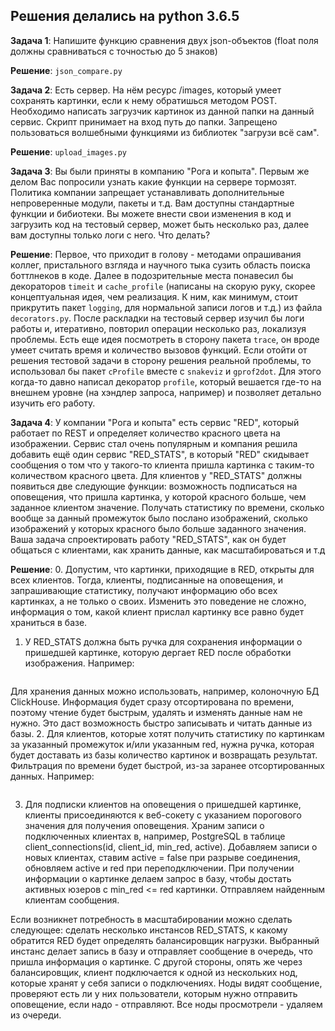 ## Решения делались на python 3.6.5
**Задача 1**: Напишите функцию сравнения двух json-объектов (float поля должны сравниваться с точностью до 5 знаков)

**Решение**: ```json_compare.py```

**Задача 2**: Есть сервер. На нём ресурс /images, который умеет сохранять картинки, если к нему обратишься методом POST. Необходимо написать загрузчик картинок из данной папки на данный сервис. Скрипт принимает на вход путь до папки. Запрещено пользоваться волшебными функциями из библиотек "загрузи всё сам".

**Решение**: ```upload_images.py```

**Задача 3**: Вы были приняты в компанию "Рога и копыта". Первым же делом Вас попросили узнать какие функции на сервере тормозят. Политика компании запрещает устанавливать дополнительные непроверенные модули, пакеты и т.д. Вам доступны стандартные функции и бибиотеки. Вы можете внести свои изменения в код и загрузить код на тестовый сервер, может быть несколько раз, далее вам доступны только логи с него. Что делать?

**Решение**: Первое, что приходит в голову - методами опрашивания коллег, пристального взгляда и научного тыка сузить область поиска боттлнеков в коде. Далее в подозрительные места понавесил бы декораторов ```timeit``` и ```cache_profile``` (написаны на скорую руку, скорее концептуальная идея, чем реализация. К ним, как минимум, стоит прикрутить пакет ```logging```, для нормальной записи логов и т.д.) из файла ```decorators.py```. После раскладки на тестовый сервер изучил бы логи работы и, итеративно, повторил операции несколько раз, локализуя проблемы. Есть еще идея посмотреть в сторону пакета ```trace```, он вроде умеет считать время и количество вызовов функций. Если отойти от решения тестовой задачи в сторону решения реальной проблемы, то использовал бы пакет ```cProfile``` вместе с ```snakeviz``` и ```gprof2dot```. Для этого когда-то давно написал декоратор ```profile```, который вешается где-то на внешнем уровне (на хэндлер запроса, например) и позволяет детально изучить его работу.

**Задача 4**: У компании "Рога и копыта" есть сервис "RED", который работает по REST и определяет количество красного цвета на изображении. Сервис стал очень популярным и компания решила добавить ещё один сервис "RED_STATS", в который "RED" скидывает сообщения о том что у такого-то клиента пришла картинка с таким-то количеством красного цвета. Для клиентов у "RED_STATS" должны появиться две следующие функции: возможность подписаться на оповещения, что пришла картинка, у которой красного больше, чем заданное клиентом значение. Получать статистику по времени, сколько вообще за данный промежуток было послано изображений, сколько изображений у которых красного было больше заданного значения. Ваша задача спроектировать работу "RED_STATS", как он будет общаться с клиентами, как хранить данные, как масштабироваться и т.д

**Решение**:
  0. Допустим, что картинки, приходящие в RED, открыты для всех клиентов. Тогда, клиенты, подписанные на оповещения, и запрашивающие статистику, получают информацию обо всех картинках, а не только о своих. Изменить это поведение не сложно, информация о том, какой клиент прислал картинку все равно будет храниться в базе.

  1. У RED_STATS должна быть ручка для сохранения информации о пришедшей картинке, которую дергает RED после обработки изображения. Например:

  ```POST /stats с json-payload {"image_id": 0, "timestamp": 0, "client_id": 0, "red": 0.85}
  ```

  Для хранения данных можно использовать, например, колоночную БД ClickHouse. Информация будет сразу отсортирована по времени, поэтому чтение будет быстрым, удалять и изменять данные нам не нужно. Это даст возможность быстро записывать и читать данные из базы.
  2. Для клиентов, которые хотят получить статистику по картинкам за указанный промежуток и/или указанным red, нужна ручка, которая будет доставать из базы количество картинок и возвращать результат. Фильтрация по времени будет быстрой, из-за заранее отсортированных данных. Например:

  ```GET /stats с параметрами to: timestamp, from: timestamp, red: float
  ```

  3. Для подписки клиентов на оповещения о пришедшей картинке, клиенты присоединяются к веб-сокету с указанием порогового значения для получения оповещения. Храним записи о подключенных клиентах в, например, PostgreSQL в таблице client_connections(id, client_id, min_red, active). Добавляем записи о новых клиентах, ставим active =  false при разрыве соединения, обновляем active и red при переподключении. При получении информации о картинке делаем запрос в базу, чтобы достать активных юзеров с min_red <= red картинки. Отправляем найденным клиентам сообщения.

  Если возникнет потребность в масштабировании можно сделать следующее: сделать несколько инстансов RED_STATS, к какому обратится RED будет определять балансировщик нагрузки. Выбранный инстанс делает запись в базу и отправляет сообщение в очередь, что пришла информация о картинке. С другой стороны, опять же через балансировщик, клиент подключается к одной из нескольких нод, которые хранят у себя записи о подключениях. Ноды видят сообщение, проверяют есть ли у них пользователи, которым нужно отправить оповещение, если надо - отправляют. Все ноды просмотрели - удаляем из очереди.
